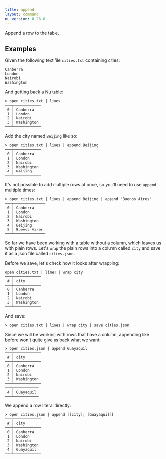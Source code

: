 ```yaml
---
title: append
layout: command
nu_version: 0.26.0
---
```


Append a row to the table.

## Examples

Given the following text file `cities.txt` containing cities:

```shell
Canberra
London
Nairobi
Washington
```

And getting back a Nu table:

```shell
> open cities.txt | lines
───┬────────────
 0 │ Canberra
 1 │ London
 2 │ Nairobi
 3 │ Washington
───┴────────────
```

Add the city named `Beijing` like so:

```shell
> open cities.txt | lines | append Beijing
───┬────────────
 0 │ Canberra
 1 │ London
 2 │ Nairobi
 3 │ Washington
 4 │ Beijing
───┴────────────
```

It's not possible to add multiple rows at once, so you'll need to use `append` multiple times:

```shell
> open cities.txt | lines | append Beijing | append "Buenos Aires"
───┬──────────────
 0 │ Canberra
 1 │ London
 2 │ Nairobi
 3 │ Washington
 4 │ Beijing
 5 │ Buenos Aires
───┴──────────────
```

So far we have been working with a table without a column, which leaves us with plain rows. Let's `wrap` the plain rows into a column called `city` and save it as a json file called `cities.json`:

Before we save, let's check how it looks after wrapping:

```shell
open cities.txt | lines | wrap city
───┬────────────
 # │ city
───┼────────────
 0 │ Canberra
 1 │ London
 2 │ Nairobi
 3 │ Washington
───┴────────────
```

And save:

`> open cities.txt | lines | wrap city | save cities.json`

Since we will be working with rows that have a column, appending like before won't quite give us back what we want:

```shell
> open cities.json | append Guayaquil
───┬────────────
 # │ city
───┼────────────
 0 │ Canberra
 1 │ London
 2 │ Nairobi
 3 │ Washington
───┴────────────
───┬───────────
 4 │ Guayaquil
───┴───────────
```

We append a row literal directly:

```shell
> open cities.json | append [[city]; [Guayaquil]]
───┬────────────
 # │ city
───┼────────────
 0 │ Canberra
 1 │ London
 2 │ Nairobi
 3 │ Washington
 4 │ Guayaquil
───┴────────────
```
